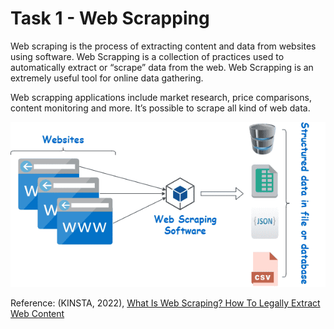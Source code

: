 <!DOCTYPE html>
<html>
    <head>
        <!--<title>Task 1 Web Scrapping</title>-->
    </head>
    <body>
        <h1>Task 1 - Web Scrapping</h1>
        <p>
            Web scraping is the process of extracting content and data from websites using software. 
            Web Scrapping is a collection of practices used to automatically extract or “scrape” data from the web. 
            Web Scrapping is an extremely useful tool for online data gathering. 
            <div></div>
            Web scrapping applications include market research, price comparisons, content monitoring and more. 
            It’s possible to scrape all kind of web data. 
        </p>
        <div>
            <img src="https://github.com/OmdenaAI/latam-chapters-news-validator/blob/main/src/docs/Task%201-Web%20Scrapping/Task%201%20Documents/Web-scraping.png?raw=true">
        </div>
        <div>
            <p>
                Reference: (KINSTA, 2022),
                <a href="https://kinsta.com/knowledgebase/what-is-web-scraping/">What Is Web Scraping? How To Legally Extract Web Content</a>
            </p>
        </div>
    </body>
</html>
